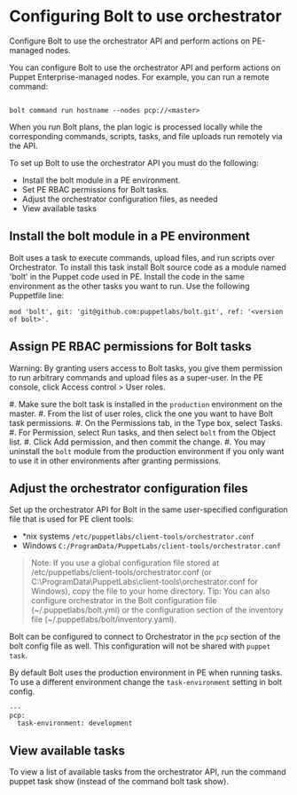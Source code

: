 
# Configuring Bolt to use orchestrator

Configure Bolt to use the orchestrator API and perform actions on PE-managed nodes.

You can configure Bolt to use the orchestrator API and perform actions on
Puppet Enterprise-managed nodes. For example, you can run a remote command:

```

bolt command run hostname --nodes pcp://<master>
```

When you run Bolt plans, the plan logic is processed locally while the
corresponding commands, scripts, tasks, and file uploads run remotely via the
API.

To set up Bolt to use the orchestrator API you must do the following:

- Install the bolt module in a PE environment.
- Set PE RBAC permissions for Bolt tasks.
- Adjust the orchestrator configuration files, as needed
- View available tasks


## Install the bolt module in a PE environment

Bolt uses a task to execute commands, upload files, and run scripts over Orchestrator. To install this task
install Bolt source code as a module named 'bolt' in the Puppet code used in
PE. Install the code in the same environment as the other tasks you want to
run. Use the following Puppetfile line:

```
mod 'bolt', git: 'git@github.com:puppetlabs/bolt.git', ref: '<version of bolt>'.

```

## Assign PE RBAC permissions for Bolt tasks

Warning: By granting users access to Bolt tasks, you give them permission to
run arbitrary commands and upload files as a super-user.  In the PE console,
click Access control > User roles.

#. Make sure the bolt task is installed in the `production` environment on the
   master.
#. From the list of user roles, click the one you want to have Bolt task
   permissions.
#. On the Permissions tab, in the Type box, select Tasks.
#. For Permission, select Run tasks, and then select `bolt` from the Object list.
#. Click Add permission, and then commit the change.
#. You may uninstall the `bolt` module from the production environment if you
   only want to use it in other environments after granting permissions.


## Adjust the orchestrator configuration files

Set up the orchestrator API for Bolt in the same user-specified configuration
file that is used for PE client tools:

- *nix systems `/etc/puppetlabs/client-tools/orchestrator.conf`
- Windows `C:/ProgramData/PuppetLabs/client-tools/orchestrator.conf`

> Note: If you use a global configuration file stored at
> /etc/puppetlabs/client-tools/orchestrator.conf (or
> C:\ProgramData\PuppetLabs\client-tools\orchestrator.conf for Windows), copy the
> file to your home directory.  Tip: You can also configure orchestrator in the
> Bolt configuration file (~/.puppetlabs/bolt.yml) or the configuration section
> of the inventory file (~/.puppetlabs/bolt/inventory.yaml).

Bolt can be configured to connect to Orchestrator in the `pcp` section of the
bolt config file as well. This configuration will not be shared with `puppet
task`.

By default Bolt uses the production environment in PE
when running tasks. To use a different environment change the
`task-environment` setting in bolt config.

```
---
pcp:
  task-environment: development
```

## View available tasks

To view a list of available tasks from the orchestrator API, run the command
puppet task show (instead of the command bolt task show).
